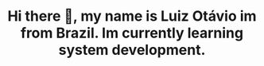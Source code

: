 <div align=center>
<h1> Hi there 👋, my name is Luiz Otávio im from Brazil. Im currently learning system development. </h1>
</div>


